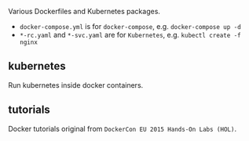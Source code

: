 
Various Dockerfiles and Kubernetes packages.

- `docker-compose.yml` is for `docker-compose`, e.g. `docker-compose up -d`
- `*-rc.yaml` and `*-svc.yaml` are for `Kubernetes`, e.g. `kubectl create -f nginx`

## kubernetes

Run kubernetes inside docker containers.

## tutorials

Docker tutorials original from `DockerCon EU 2015 Hands-On Labs (HOL)`.

